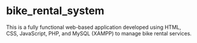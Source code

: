 # bike_rental_system
This is a fully functional web-based application developed using HTML, CSS, JavaScript, PHP, and MySQL (XAMPP) to manage bike rental services.
